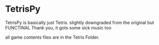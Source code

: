 # TetrisPy
TetrisPy is basically just Tetris. slightly downgraded from the original but FUNCTINAL Thank you, it gots some sick music too

all game contents files are in the Tetris Folder. 
